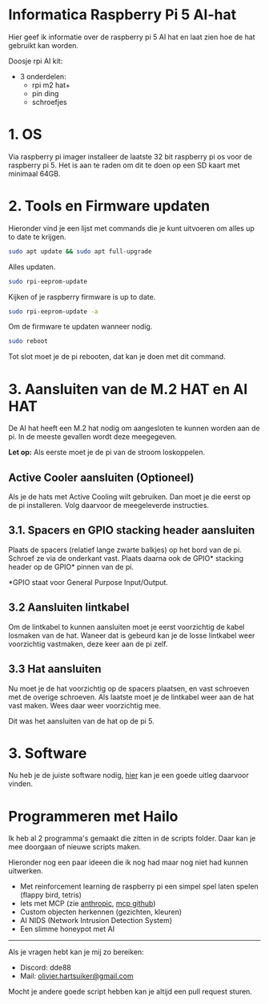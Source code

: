 # Informatica Raspberry Pi 5 AI-hat
Hier geef ik informatie over de raspberry pi 5 AI hat en laat zien hoe de hat gebruikt kan worden.

Doosje rpi AI kit:
- 3 onderdelen:
  - rpi m2 hat+ 
  - pin ding 
  - schroefjes
  


# 1. OS
Via raspberry pi imager installeer de laatste 32 bit raspberry pi os voor de raspberry pi 5. Het is aan te raden om dit te doen op een SD kaart met minimaal 64GB.

# 2. Tools en Firmware updaten
Hieronder vind je een lijst met commands die je kunt uitvoeren om alles up to date te krijgen.

``` bash
sudo apt update && sudo apt full-upgrade
```
Alles updaten.


``` bash
sudo rpi-eeprom-update
```
Kijken of je raspberry firmware is up to date.


``` bash
sudo rpi-eeprom-update -a
```
Om de firmware te updaten wanneer nodig.

``` bash
sudo reboot
```
Tot slot moet je de pi rebooten, dat kan je doen met dit command.

# 3. Aansluiten van de M.2 HAT en AI HAT
De AI hat heeft een M.2 hat nodig om aangesloten te kunnen worden aan de pi. In de meeste gevallen wordt deze meegegeven. 

**Let op:** Als eerste moet je de pi van de stroom loskoppelen.

## Active Cooler aansluiten (Optioneel)
Als je de hats met Active Cooling wilt gebruiken. Dan moet je die eerst op de pi installeren. Volg daarvoor de meegeleverde instructies.

## 3.1. Spacers en GPIO stacking header aansluiten
Plaats de spacers (relatief lange zwarte balkjes) op het bord van de pi. Schroef ze via de onderkant vast. Plaats daarna ook de GPIO* stacking header op de GPIO* pinnen van de pi.

*GPIO staat voor General Purpose Input/Output.

## 3.2 Aansluiten lintkabel
Om de lintkabel to kunnen aansluiten moet je eerst voorzichtig de kabel losmaken van de hat. Waneer dat is gebeurd kan je de losse lintkabel weer voorzichtig vastmaken, deze keer aan de pi zelf.

## 3.3 Hat aansluiten
Nu moet je de hat voorzichtig op de spacers plaatsen, en vast schroeven met de overige schroeven. Als laatste moet je de lintkabel weer aan de hat vast maken. Wees daar weer voorzichtig mee.


Dit was het aansluiten van de hat op de pi 5.

# 3. Software

Nu heb je de juiste software nodig, [hier](https://www.raspberrypi.com/documentation/computers/ai.html) kan je een goede uitleg daarvoor vinden.


# Programmeren met Hailo

Ik heb al 2 programma's gemaakt die zitten in de scripts folder. Daar kan je mee doorgaan of nieuwe scripts maken.

Hieronder nog een paar ideeen die ik nog had maar nog niet had kunnen uitwerken.
* Met reinforcement learning de raspberry pi een simpel spel laten spelen (flappy bird, tetris) 
* Iets met MCP (zie [anthropic](https://www.anthropic.com/news/model-context-protocol), [mcp github](https://github.com/modelcontextprotocol))
* Custom objecten herkennen (gezichten, kleuren)
* AI NIDS (Network Intrusion Detection System)
* Een slimme honeypot met AI

<hr>

Als je vragen hebt kan je mij zo bereiken:
- Discord: dde88
- Mail: olivier.hartsuiker@gmail.com


Mocht je andere goede script hebben kan je altijd een pull request sturen.